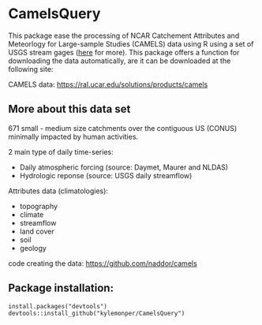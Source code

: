 # CamelsQuery

This package ease the processing of NCAR Catchement Attributes and Meteorlogy for Large-sample Studies (CAMELS) data using R using a set of USGS stream gages ([here](https://help.waterdata.usgs.gov/) for more). This package offers a function for downloading the data automatically, are it can be downloaded at the following site:

CAMELS data: https://ral.ucar.edu/solutions/products/camels

## More about this data set

671 small - medium size catchments over the contiguous US (CONUS) minimally impacted by human activities.

2 main type of daily time-series:

- Daily atmospheric forcing (source: Daymet, Maurer and NLDAS)
- Hydrologic reponse (source: USGS daily streamflow)

Attributes data (climatologies):

- topography
- climate
- streamflow
- land cover
- soil
- geology

code creating the data: https://github.com/naddor/camels

## Package installation:
``` 
install.packages("devtools")
devtools::install_github("kylemonper/CamelsQuery")
```
